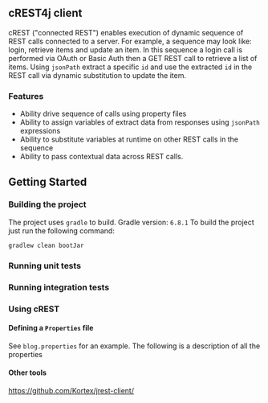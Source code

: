   
## cREST4j client
cREST ("connected REST") enables execution of dynamic sequence of REST calls connected to a server.
For example, a sequence may look like: login, retrieve items and update an item. In this sequence a login call
is performed via OAuth or Basic Auth then a GET REST call to retrieve a list of items. Using `jsonPath` 
extract a specific `id` and use the extracted `id` in the REST call via dynamic substitution to update the item.

### Features
- Ability drive sequence of calls using property files
- Ability to assign variables of extract data from responses using `jsonPath` expressions
- Ability to substitute variables at runtime on other REST calls in the sequence
- Ability to pass contextual data across REST calls.

## Getting Started

### Building the project
The project uses `gradle` to build. Gradle version: `6.8.1`
To build the project just run the following command:
```shell
gradlew clean bootJar
```

### Running unit tests

### Running integration tests

### Using cREST
#### Defining a `Properties` file
See `blog.properties` for an example. The following is a description of all the properties




#### Other tools
https://github.com/Kortex/jrest-client/
